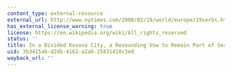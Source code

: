```yaml
---
content_type: external-resource
external_url: http://www.nytimes.com/2008/02/19/world/europe/19serbs.html
has_external_license_warning: true
license: https://en.wikipedia.org/wiki/All_rights_reserved
status: ''
title: In a Divided Kosovo City, a Resounding Vow to Remain Part of Serbia
uid: 3b3415ab-d2db-4162-a2a6-25831418c3ed
wayback_url: ''
---
```

